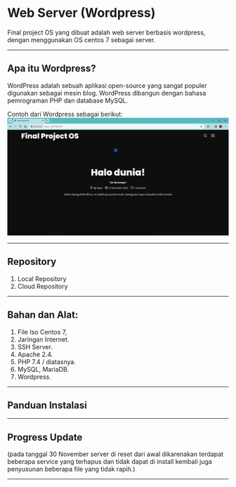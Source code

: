 # Web Server (Wordpress)
Final project OS yang dibuat adalah web server berbasis wordpress, dengan menggunakan OS centos 7 sebagai server.
***

## Apa itu Wordpress?
WordPress adalah sebuah aplikasi open-source yang sangat populer digunakan sebagai mesin blog. WordPress dibangun dengan bahasa pemrograman PHP dan database MySQL.

Contoh dari Wordpress sebagai berikut:
![img/wordpress/wordpress](https://github.com/ReksaX7/Web-Server-Wordpress/blob/main/img/wordpress/Wordpress%201.png)
***
## Repository
1. Local Repository
2. Cloud Repository
***

## Bahan dan Alat:
1. File Iso Centos 7, 
2. Jaringan Internet.
3. SSH Server.
4. Apache 2.4.
5. PHP 7.4 / diatasnya.
6. MySQL, MariaDB.
7. Wordpress.
***

## Panduan Instalasi
***

## Progress Update
(pada tanggal 30 November server di reset dari awal dikarenakan terdapat beberapa service yang terhapus dan tidak dapat di install kembali juga penyusunan beberapa file yang tidak rapih.)
***

